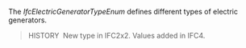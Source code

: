 ﻿The _IfcElectricGeneratorTypeEnum_ defines different types of electric generators.

> HISTORY&nbsp; New type in IFC2x2. Values added in IFC4.
